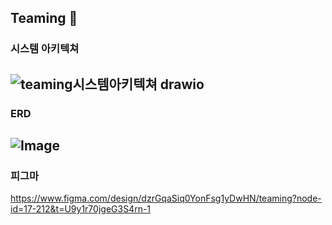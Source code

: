 ## Teaming 🐾

### 시스템 아키텍쳐
![teaming시스템아키텍쳐 drawio](https://github.com/user-attachments/assets/d7ec067b-db59-4c5c-a708-b7811a42209f)
---

### ERD
![Image](https://github.com/user-attachments/assets/8920e644-6384-4a79-8c58-7958aa0fabdf)
---

### 피그마
https://www.figma.com/design/dzrGqaSiq0YonFsg1yDwHN/teaming?node-id=17-212&t=U9y1r70jgeG3S4rn-1
